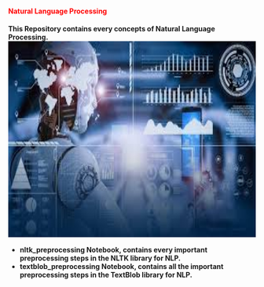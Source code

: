 <h4 style ='color : red'> Natural Language Processing <h4> 
This Repository contains every concepts of Natural Language Processing.
<img src="assets/nlp1.jpeg" width="700" height = "400"/>

* nltk_preprocessing Notebook, contains  every important preprocessing steps in the NLTK library for NLP.
* textblob_preprocessing Notebook, contains all the important preprocessing steps in the TextBlob library for NLP.
